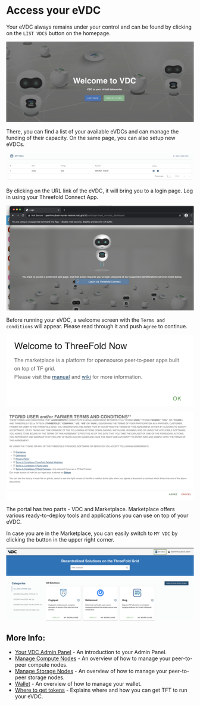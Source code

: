 # Access your eVDC

Your eVDC always remains under your control and can be found by clicking on the `LIST VDCS` button on the homepage.

![](img/00_vdc_homepage.png ':size=600')

There, you can find a list of your available eVDCs and can manage the funding of their capacity. On the same page, you can also setup new eVDCs.

![](img/11_vdc_overview.png ':size=600')

By clicking on the URL link of the eVDC, it will bring you to a login page. Log in using your Threefold Connect App.

![](img/21_vdc_portal_login.png ':size=600')

Before running your eVDC, a welcome screen with the `Terms and conditions` will appear. Please read through it and push `Agree` to continue.

![](img/22_vdc_portal_welcome.png ':size=400')

![](img/23_vdc_portal_t_and_c.png ':size=600')

The portal has two parts - VDC and Marketplace. Marketplace offers various ready-to-deploy tools and applications you can use on top of your eVDC. 

In case you are in the Marketplace, you can easily switch to `MY VDC` by clicking the button in the upper right corner. 

![](img/vdc_portal_marketplace.png ':size=600')

## More Info:

  - [Your VDC Admin Panel](evdc_my_evdc) - An introduction to your Admin Panel.
  - [Manage Compute Nodes](evdc_compute) - An overview of how to manage your peer-to-peer compute nodes.
  - [Manage Storage Nodes](evdc_storage) - An overview of how to manage your peer-to-peer storage nodes.
  - [Wallet](evdc_wallet) - An overview of how to manage your wallet.
  - [Where to get tokens](buy_tft) - Explains where and how you can get TFT to run your eVDC.